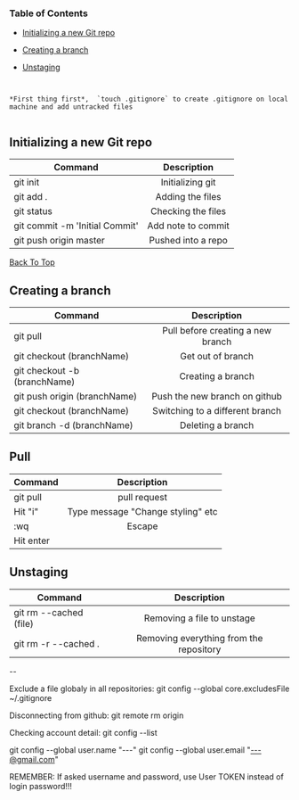 
### Table of Contents

* [Initializing a new Git repo](#initializing-a-new-git-repo)

* [Creating a branch](#creating-a-branch)

* [Unstaging](#unstaging)


```


*First thing first*,  `touch .gitignore` to create .gitignore on local machine and add untracked files


```


Initializing a new Git repo
--

| Command       | Description           | 
| ------------- |:-------------:| 
| git init            | Initializing git | 
| git add .           | Adding the files    |  
| git status          | Checking the files     | 
| git commit -m 'Initial Commit' | Add note to commit     | 
| git push origin master   | Pushed into a repo     | 



[Back To Top](#table-of-contents)


Creating a branch
--

| Command       | Description           | 
| ------------- |:-------------:| 
| git pull | Pull before creating a new branch |
| git checkout (branchName) | Get out of  branch |
| git checkout -b (branchName)   | Creating a branch    | 
| git push origin (branchName) | Push the new branch on github |
| git checkout (branchName) | Switching to a different branch  |
| git branch -d (branchName) | Deleting a branch |


Pull
--
| Command       | Description           | 
| ------------- |:-------------:| 
| git pull     | pull request  |
| Hit "i"      | Type  message "Change styling" etc |
| :wq          | Escape    |
| Hit enter    |            |


Unstaging 
--

| Command       | Description           | 
| ------------- |:-------------:| 
| git rm --cached (file)    | Removing a file to unstage    | 
| git rm -r --cached .  | Removing everything from the repository     | 



--


Exclude a file globaly in all repositories:
git config --global core.excludesFile ~/.gitignore

Disconnecting from github:
git remote rm origin

Checking account detail:
git config --list

git config --global user.name "---"
git config --global user.email "---@gmail.com"

REMEMBER: If asked username and password, use User TOKEN instead of login password!!! 



